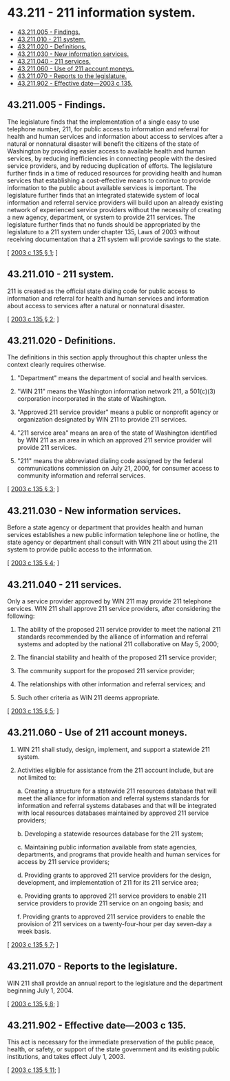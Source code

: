 # 43.211 - 211 information system.
* [43.211.005 - Findings.](#43211005---findings)
* [43.211.010 - 211 system.](#43211010---211-system)
* [43.211.020 - Definitions.](#43211020---definitions)
* [43.211.030 - New information services.](#43211030---new-information-services)
* [43.211.040 - 211 services.](#43211040---211-services)
* [43.211.060 - Use of 211 account moneys.](#43211060---use-of-211-account-moneys)
* [43.211.070 - Reports to the legislature.](#43211070---reports-to-the-legislature)
* [43.211.902 - Effective date—2003 c 135.](#43211902---effective-date2003-c-135)
## 43.211.005 - Findings.
The legislature finds that the implementation of a single easy to use telephone number, 211, for public access to information and referral for health and human services and information about access to services after a natural or nonnatural disaster will benefit the citizens of the state of Washington by providing easier access to available health and human services, by reducing inefficiencies in connecting people with the desired service providers, and by reducing duplication of efforts. The legislature further finds in a time of reduced resources for providing health and human services that establishing a cost-effective means to continue to provide information to the public about available services is important. The legislature further finds that an integrated statewide system of local information and referral service providers will build upon an already existing network of experienced service providers without the necessity of creating a new agency, department, or system to provide 211 services. The legislature further finds that no funds should be appropriated by the legislature to a 211 system under chapter 135, Laws of 2003 without receiving documentation that a 211 system will provide savings to the state.

\[ [2003 c 135 § 1](https://lawfilesext.leg.wa.gov/biennium/2003-04/Pdf/Bills/Session%20Laws/House/1787-S.SL.pdf?cite=2003%20c%20135%20§%201); \]

## 43.211.010 - 211 system.
211 is created as the official state dialing code for public access to information and referral for health and human services and information about access to services after a natural or nonnatural disaster.

\[ [2003 c 135 § 2](https://lawfilesext.leg.wa.gov/biennium/2003-04/Pdf/Bills/Session%20Laws/House/1787-S.SL.pdf?cite=2003%20c%20135%20§%202); \]

## 43.211.020 - Definitions.
The definitions in this section apply throughout this chapter unless the context clearly requires otherwise.

1. "Department" means the department of social and health services.

2. "WIN 211" means the Washington information network 211, a 501(c)(3) corporation incorporated in the state of Washington.

3. "Approved 211 service provider" means a public or nonprofit agency or organization designated by WIN 211 to provide 211 services.

4. "211 service area" means an area of the state of Washington identified by WIN 211 as an area in which an approved 211 service provider will provide 211 services.

5. "211" means the abbreviated dialing code assigned by the federal communications commission on July 21, 2000, for consumer access to community information and referral services.

\[ [2003 c 135 § 3](https://lawfilesext.leg.wa.gov/biennium/2003-04/Pdf/Bills/Session%20Laws/House/1787-S.SL.pdf?cite=2003%20c%20135%20§%203); \]

## 43.211.030 - New information services.
Before a state agency or department that provides health and human services establishes a new public information telephone line or hotline, the state agency or department shall consult with WIN 211 about using the 211 system to provide public access to the information.

\[ [2003 c 135 § 4](https://lawfilesext.leg.wa.gov/biennium/2003-04/Pdf/Bills/Session%20Laws/House/1787-S.SL.pdf?cite=2003%20c%20135%20§%204); \]

## 43.211.040 - 211 services.
Only a service provider approved by WIN 211 may provide 211 telephone services. WIN 211 shall approve 211 service providers, after considering the following:

1. The ability of the proposed 211 service provider to meet the national 211 standards recommended by the alliance of information and referral systems and adopted by the national 211 collaborative on May 5, 2000;

2. The financial stability and health of the proposed 211 service provider;

3. The community support for the proposed 211 service provider;

4. The relationships with other information and referral services; and

5. Such other criteria as WIN 211 deems appropriate.

\[ [2003 c 135 § 5](https://lawfilesext.leg.wa.gov/biennium/2003-04/Pdf/Bills/Session%20Laws/House/1787-S.SL.pdf?cite=2003%20c%20135%20§%205); \]

## 43.211.060 - Use of 211 account moneys.
1. WIN 211 shall study, design, implement, and support a statewide 211 system.

2. Activities eligible for assistance from the 211 account include, but are not limited to:

   a. Creating a structure for a statewide 211 resources database that will meet the alliance for information and referral systems standards for information and referral systems databases and that will be integrated with local resources databases maintained by approved 211 service providers;

   b. Developing a statewide resources database for the 211 system;

   c. Maintaining public information available from state agencies, departments, and programs that provide health and human services for access by 211 service providers;

   d. Providing grants to approved 211 service providers for the design, development, and implementation of 211 for its 211 service area;

   e. Providing grants to approved 211 service providers to enable 211 service providers to provide 211 service on an ongoing basis; and

   f. Providing grants to approved 211 service providers to enable the provision of 211 services on a twenty-four-hour per day seven-day a week basis.

\[ [2003 c 135 § 7](https://lawfilesext.leg.wa.gov/biennium/2003-04/Pdf/Bills/Session%20Laws/House/1787-S.SL.pdf?cite=2003%20c%20135%20§%207); \]

## 43.211.070 - Reports to the legislature.
WIN 211 shall provide an annual report to the legislature and the department beginning July 1, 2004.

\[ [2003 c 135 § 8](https://lawfilesext.leg.wa.gov/biennium/2003-04/Pdf/Bills/Session%20Laws/House/1787-S.SL.pdf?cite=2003%20c%20135%20§%208); \]

## 43.211.902 - Effective date—2003 c 135.
This act is necessary for the immediate preservation of the public peace, health, or safety, or support of the state government and its existing public institutions, and takes effect July 1, 2003.

\[ [2003 c 135 § 11](https://lawfilesext.leg.wa.gov/biennium/2003-04/Pdf/Bills/Session%20Laws/House/1787-S.SL.pdf?cite=2003%20c%20135%20§%2011); \]

